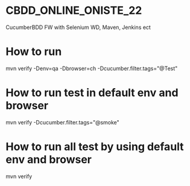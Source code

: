 # CBDD_ONLINE_ONISTE_22
CucumberBDD FW with Selenium WD, Maven, Jenkins ect

# How to run
mvn verify -Denv=qa -Dbrowser=ch -Dcucumber.filter.tags="@Test"

# How to run test in default env and browser 
mvn verify -Dcucumber.filter.tags="@smoke"

# How to run all test by using default env and browser
mvn verify



